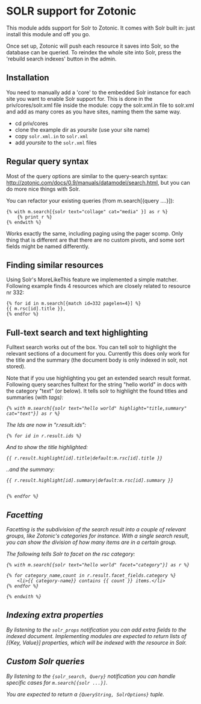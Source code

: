 SOLR support for Zotonic
========================

This module adds support for Solr to Zotonic. It comes with Solr built
in: just install this module and off you go.

Once set up, Zotonic will push each resource it saves into Solr, so
the database can be queried. To reindex the whole site into Solr,
press the 'rebuild search indexes' button in the admin.


Installation
------------

You need to manually add a 'core' to the embedded Solr instance for
each site you want to enable Solr support for. This is done in the
priv/cores/solr.xml file inside the module: copy the solr.xml.in file
to solr.xml and add as many cores as you have sites, naming them the
same way.

- cd priv/cores
- clone the example dir as _yoursite_ (use your site name)
- copy `solr.xml.in` to `solr.xml`
- add _yoursite_ to the `solr.xml` files


Regular query syntax
--------------------

Most of the query options are similar to the query-search syntax:
http://zotonic.com/docs/0.9/manuals/datamodel/search.html,
but you can do more nice things with Solr.

You can refactor your existing queries (from m.search[{query ....}]):

    {% with m.search[{solr text="collage" cat="media" }] as r %}
        {% print r %}
    {% endwith %}

Works exactly the same, including paging using the pager scomp. Only
thing that is different are that there are no custom pivots, and some
sort fields might be named differently.


Finding similar resources
--------------------------

Using Solr's MoreLikeThis feature we implemented a simple
matcher. Following example finds 4 resources which are closely related
to resource nr 332:

    {% for id in m.search[{match id=332 pagelen=4}] %}
    {{ m.rsc[id].title }},
    {% endfor %}


Full-text search and text highlighting
--------------------------------------

Fulltext search works out of the box. You can tell solr to highlight
the relevant sections of a document for you. Currently this does only
work for the title and the summary (the document body is only indexed
in solr, not stored).

Note that if you use highlighting you get an extended search result
format. Following query searches fulltext for the string "hello world"
in docs with the category "text" (or below). It tells solr to
highlight the found titles and summaries (with <em> tags):

    {% with m.search[{solr text="hello world" highlight="title,summary" cat="text"}] as r %}

The Ids are now in "r.result.ids":

    {% for id in r.result.ids %}

And to show the title highlighted:

    {{ r.result.highlight[id].title|default:m.rsc[id].title }}

..and the summary:

    {{ r.result.highlight[id].summary|default:m.rsc[id].summary }}


    {% endfor %}


Facetting
---------

Facetting is the subdivision of the search result into a couple of
relevant groups, like Zotonic's categories for instance. With a single
search result, you can show the division of how many items are in a
certain group.

The following tells Solr to facet on the rsc category:

    {% with m.search[{solr text="hello world" facet="category"}] as r %}

    {% for category_name,count in r.result.facet_fields.category %}
        <li>{{ category-name}} contains {{ count }} items.</li>
    {% endfor %}

    {% endwith %}


Indexing extra properties
-------------------------

By listening to the `solr_props` notification you can add extra fields
to the indexed document. Implementing modules are expected to return
lists of [{Key, Value}] properties, which will be indexed with the
resource in Solr.


Custom Solr queries
-------------------

By listening to the `{solr_search, Query}` notification you can handle
specific cases for `m.search[{solr ...}]`.

You are expected to return a `{QueryString, SolrOptions}` tuple.

